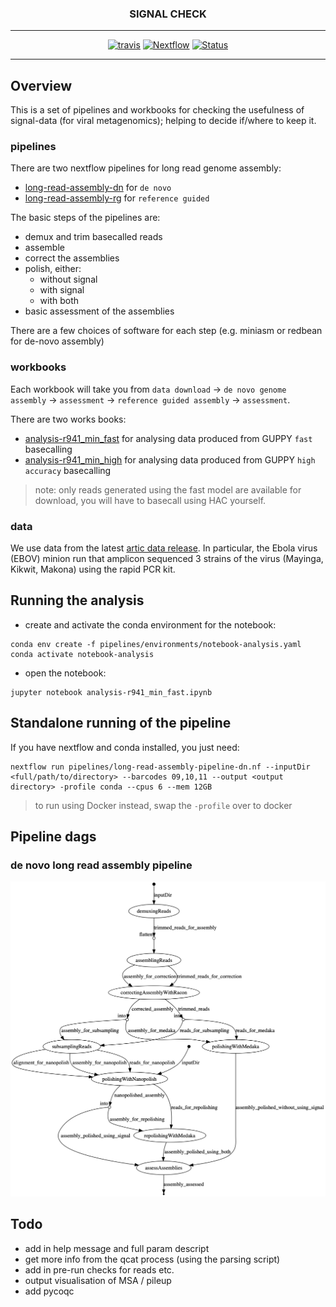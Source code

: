 <div align="center">
    <h3>SIGNAL CHECK</h3>
    <hr>
    <a href="https://travis-ci.org/will-rowe/signal-check"><img src="https://travis-ci.org/will-rowe/signal-check.svg?branch=master" alt="travis"></a>
    <a href="https://www.nextflow.io"><img src="https://img.shields.io/badge/nextflow-%E2%89%A519.07.0-brightgreen.svg" alt="Nextflow"></a>
    <a href=""><img src="https://img.shields.io/badge/status-WIP-orange" alt="Status"></a>
</div>

***

## Overview

This is a set of pipelines and workbooks for checking the usefulness of signal-data (for viral metagenomics); helping to decide if/where to keep it.

### pipelines

There are two nextflow pipelines for long read genome assembly:

* [long-read-assembly-dn](pipelines/long-read-assembly-dn.nf) for `de novo`
* [long-read-assembly-rg](pipelines/long-read-assembly-rg.nf) for `reference guided`

The basic steps of the pipelines are:

* demux and trim basecalled reads
* assemble
* correct the assemblies
* polish, either:
  * without signal
  * with signal
  * with both
* basic assessment of the assemblies

There are a few choices of software for each step (e.g. miniasm or redbean for de-novo assembly)

### workbooks

Each workbook will take you from `data download` -> `de novo genome assembly` -> `assessment` -> `reference guided assembly` -> `assessment`.

There are two works books:

* [analysis-r941_min_fast](analysis-r941_min_fast.ipynb) for analysing data produced from GUPPY `fast` basecalling
* [analysis-r941_min_high](analysis-r941_min_high.ipynb) for analysing data produced from GUPPY `high accuracy` basecalling

> note: only reads generated using the fast model are available for download, you will have to basecall using HAC yourself.

### data

We use data from the latest [artic data release](http://artic.network/protocol_validation_2019.html). In particular, the Ebola virus (EBOV) minion run that amplicon sequenced 3 strains of the virus (Mayinga, Kikwit, Makona) using the rapid PCR kit.


## Running the analysis

* create and activate the conda environment for the notebook:
  
```
conda env create -f pipelines/environments/notebook-analysis.yaml 
conda activate notebook-analysis
```

* open the notebook:

```
jupyter notebook analysis-r941_min_fast.ipynb
```

## Standalone running of the pipeline

If you have nextflow and conda installed, you just need:

```
nextflow run pipelines/long-read-assembly-pipeline-dn.nf --inputDir <full/path/to/directory> --barcodes 09,10,11 --output <output directory> -profile conda --cpus 6 --mem 12GB
```

> to run using Docker instead, swap the `-profile` over to docker

## Pipeline dags

### de novo long read assembly pipeline

![dag](pipelines/long-read-assembly-dn.png)

## Todo

* add in help message and full param descript
* get more info from the qcat process (using the parsing script)
* add in pre-run checks for reads etc.
* output visualisation of MSA / pileup
* add pycoqc
